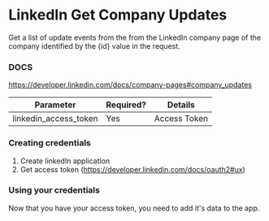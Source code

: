 # LinkedIn Get Company Updates
Get a list of update events from the from the LinkedIn company page of the company identified by the {id} value in the request.

### DOCS
https://developer.linkedin.com/docs/company-pages#company_updates

Parameter|Required?|Details
---------|---------|-------
linkedin_access_token | Yes | Access Token

### Creating credentials


1. Create linkedIn application
1. Get access token (https://developer.linkedin.com/docs/oauth2#ux)

### Using your credentials

Now that you have your access token, you need to add it's data to the app.
